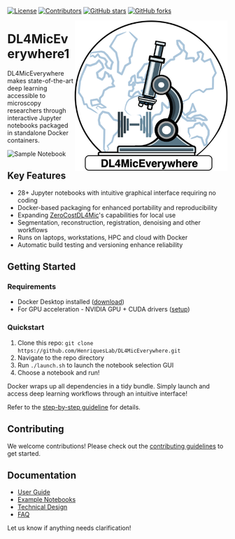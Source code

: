 [![License](https://img.shields.io/github/license/HenriquesLab/DL4MicEverywhere?color=Green)](https://github.com/HenriquesLab/DL4MicEverywhere/blob/main/LICENSE.txt)
[![Contributors](https://img.shields.io/github/contributors-anon/HenriquesLab/DL4MicEverywhere)](https://github.com/HenriquesLab/DL4MicEverywhere/graphs/contributors)
[![GitHub stars](https://img.shields.io/github/stars/HenriquesLab/DL4MicEverywhere?style=social)](https://github.com/HenriquesLab/DL4MicEverywhere/)
[![GitHub forks](https://img.shields.io/github/forks/HenriquesLab/DL4MicEverywhere?style=social)](https://github.com/HenriquesLab/DL4MicEverywhere/)

<img src="https://raw.githubusercontent.com/HenriquesLab/DL4MicEverywhere/main/docs/logo/dl4miceverywhere-logo.png?token=GHSAT0AAAAAABPNVWK7MI5JFDQBQBGXBVKOZJ37NKQ" align="right" width="350"/>

# DL4MicEverywhere1

DL4MicEverywhere makes state-of-the-art deep learning accessible to microscopy researchers through interactive Jupyter notebooks packaged in standalone Docker containers.

![Sample Notebook](images/sample_notebook.png)

## Key Features

- 28+ Jupyter notebooks with intuitive graphical interface requiring no coding  
- Docker-based packaging for enhanced portability and reproducibility
- Expanding [ZeroCostDL4Mic](https://github.com/HenriquesLab/ZeroCostDL4Mic)'s capabilities for local use
- Segmentation, reconstruction, registration, denoising and other workflows 
- Runs on laptops, workstations, HPC and cloud with Docker
- Automatic build testing and versioning enhance reliability

## Getting Started

### Requirements

- Docker Desktop installed ([download](https://www.docker.com/products/docker-desktop))
- For GPU acceleration - NVIDIA GPU + CUDA drivers ([setup](https://docs.nvidia.com/cuda/)) 

### Quickstart

1. Clone this repo: `git clone https://github.com/HenriquesLab/DL4MicEverywhere.git`
2. Navigate to the repo directory 
3. Run `./launch.sh` to launch the notebook selection GUI
4. Choose a notebook and run!

Docker wraps up all dependencies in a tidy bundle. Simply launch and access deep learning workflows through an intuitive interface!

Refer to the [step-by-step guideline](https://github.com/HenriquesLab/DL4MicEverywhere/wiki/Step%E2%80%90by%E2%80%90step-guideline) for details.

## Contributing

We welcome contributions! Please check out the [contributing guidelines](CONTRIBUTING.md) to get started.

## Documentation

- [User Guide](docs/USER_GUIDE.md)
- [Example Notebooks](examples)
- [Technical Design](docs/DESIGN.md)
- [FAQ](docs/FAQ.md)

Let us know if anything needs clarification!
